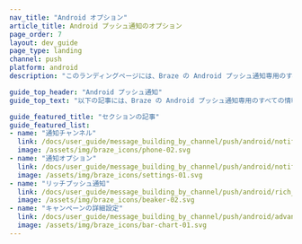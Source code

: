 ```yaml
---
nav_title: "Android オプション"
article_title: Android プッシュ通知のオプション
page_order: 7
layout: dev_guide
page_type: landing
channel: push
platform: android
description: "このランディングページには、Braze の Android プッシュ通知専用のすべての情報が一覧されています。"

guide_top_header: "Android プッシュ通知"
guide_top_text: "以下の記事には、Braze の Android プッシュ通知専用のすべての情報が記載されています。"

guide_featured_title: "セクションの記事"
guide_featured_list:
- name: "通知チャンネル"
  link: /docs/user_guide/message_building_by_channel/push/android/notification_channels/
  image: /assets/img/braze_icons/phone-02.svg
- name: "通知オプション"
  link: /docs/user_guide/message_building_by_channel/push/android/notification_options/
  image: /assets/img/braze_icons/settings-01.svg
- name: "リッチプッシュ通知"
  link: /docs/user_guide/message_building_by_channel/push/android/rich_notifications/
  image: /assets/img/braze_icons/beaker-02.svg
- name: "キャンペーンの詳細設定"
  link: /docs/user_guide/message_building_by_channel/push/android/advanced_campaign_settings/
  image: /assets/img/braze_icons/bar-chart-01.svg
---
```

<br><br>
